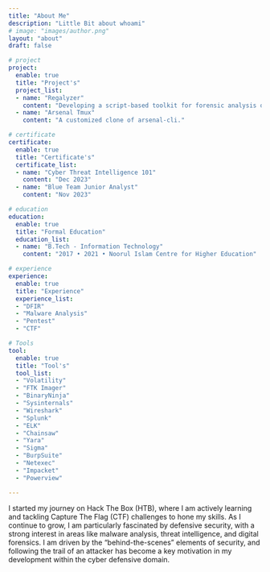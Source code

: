 ```yaml
---
title: "About Me"
description: "Little Bit about whoami"
# image: "images/author.png"
layout: "about"
draft: false

# project
project:
  enable: true
  title: "Project's"
  project_list:
  - name: "Regalyzer"
    content: "Developing a script-based toolkit for forensic analysis of Windows Registry hives. This project automates the extraction and analysis of key artifacts from registry hives."
  - name: "Arsenal Tmux"
    content: "A customized clone of arsenal-cli."

# certificate
certificate:
  enable: true
  title: "Certificate's"
  certificate_list:
  - name: "Cyber Threat Intelligence 101"
    content: "Dec 2023"
  - name: "Blue Team Junior Analyst"
    content: "Nov 2023"

# education
education:
  enable: true
  title: "Formal Education"
  education_list:
  - name: "B.Tech - Information Technology"
    content: "2017 • 2021 • Noorul Islam Centre for Higher Education"

# experience
experience:
  enable: true
  title: "Experience"
  experience_list:
  - "DFIR"
  - "Malware Analysis"
  - "Pentest"
  - "CTF"

# Tools
tool:
  enable: true
  title: "Tool's"
  tool_list:
  - "Volatility"
  - "FTK Imager"
  - "BinaryNinja"
  - "Sysinternals"
  - "Wireshark"
  - "Splunk"
  - "ELK"
  - "Chainsaw"
  - "Yara"
  - "Sigma"
  - "BurpSuite"
  - "Netexec"
  - "Impacket"
  - "Powerview"

---
```


I started my journey on Hack The Box (HTB), where I am actively learning and tackling Capture 
The Flag (CTF) challenges to hone my skills. As I continue to grow, I am particularly fascinated by defensive security, with a 
strong interest in areas like malware analysis, threat intelligence, and digital forensics. I am driven by the “behind-the-scenes” 
elements of security, and following the trail of an attacker has become a key motivation in my development within the cyber 
defensive domain.